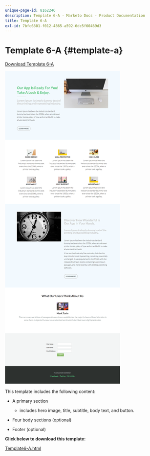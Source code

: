 ```yaml
---
unique-page-id: 8162246
description: Template 6-A - Marketo Docs - Product Documentation
title: Template 6-A
exl-id: 7bfc6301-f012-4865-a592-6dc5f60469d3
---
```

# Template 6-A {#template-a}

[Download Template 6-A](https://docs.marketo.com/download/attachments/8162246/template-6a.html?version=1&modificationdate=1437692839000&api=v2)

![](assets/image2015-6-29-16-3a14-3a11.png)

This template includes the following content:

* A primary section

    * includes hero image, title, subtitle, body text, and button.

* Four body sections (optional)
* Footer (optional)

**Click below to download this template:**

[Template6-A.html](https://docs.marketo.com/download/attachments/8162246/template-6a.html?version=1&modificationdate=1437692839000&api=v2)
